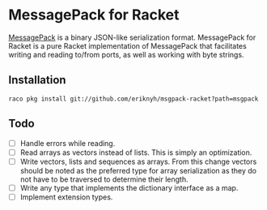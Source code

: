 MessagePack for Racket
======================

[MessagePack][] is a binary JSON-like serialization format. MessagePack for
Racket is a pure Racket implementation of MessagePack that facilitates writing
and reading to/from ports, as well as working with byte strings.


Installation
------------

    raco pkg install git://github.com/eriknyh/msgpack-racket?path=msgpack

[MessagePack]: http://msgpack.org/


Todo
----

- [ ] Handle errors while reading.
- [ ] Read arrays as vectors instead of lists. This is simply an optimization.
- [ ] Write vectors, lists and sequences as arrays. From this change vectors
  should be noted as the preferred type for array serialization as they do not
  have to be traversed to determine their length.
- [ ] Write any type that implements the dictionary interface as a map.
- [ ] Implement extension types.

